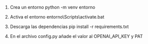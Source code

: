 1) Crea un entorno
python -m venv entorno

2) Activa el entorno
entorno\Scripts\activate.bat

3) Descarga las dependencias
pip install -r requirements.txt


4) En el archivo config.py añade el valor al OPENAI_API_KEY  y PAT



